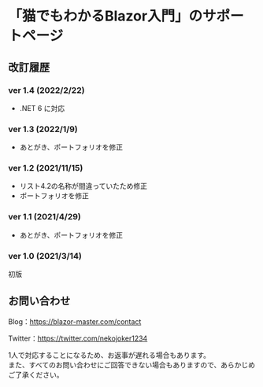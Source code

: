 #  「猫でもわかるBlazor入門」のサポートページ

## 改訂履歴
### ver 1.4 (2022/2/22)
- .NET 6 に対応
### ver 1.3 (2022/1/9)
- あとがき、ポートフォリオを修正
### ver 1.2 (2021/11/15)
- リスト4.2の名称が間違っていたため修正
- ポートフォリオを修正
### ver 1.1 (2021/4/29)
- あとがき、ポートフォリオを修正
### ver 1.0 (2021/3/14)
初版

## お問い合わせ
Blog：https://blazor-master.com/contact

Twitter：https://twitter.com/nekojoker1234

1人で対応することになるため、お返事が遅れる場合もあります。  
また、すべてのお問い合わせにご回答できない場合もありますので、あらかじめご了承ください。
